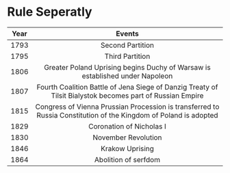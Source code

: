 
# Rule Seperatly
| Year |                                                         Events                                                         |
|:----:|:----------------------------------------------------------------------------------------------------------------------:|
| 1793 | Second Partition                                                                                                       |
| 1795 | Third Partition                                                                                                        |
| 1806 |   Greater Poland Uprising begins   Duchy of Warsaw is established under Napoleon                                       |
| 1807 |   Fourth Coalition   Battle of Jena   Siege of  Danzig   Treaty of Tilsit   Bialystok becomes part of Russian Empire   |
| 1815 |   Congress of Vienna   Prussian Procession is transferred to Russia   Constitution of the Kingdom of Poland is adopted |
| 1829 | Coronation of Nicholas I                                                                                               |
| 1830 | November Revolution                                                                                                    |
| 1846 | Krakow Uprising                                                                                                        |
| 1864 | Abolition of serfdom                                                                                                   |
